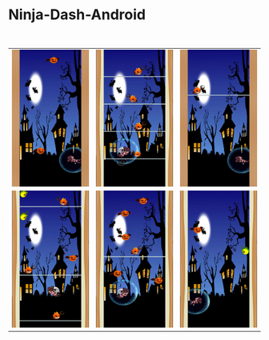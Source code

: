 # Ninja-Dash-Android




<img src="" width="40%">

|  |  |  |
|---|---| ---|
| ![Screenshot1](https://github.com/AndreiSerbanescu/Ninja-Dash-Android/blob/master/screenshot/01.jpeg) |  ![Screenshot3](https://github.com/AndreiSerbanescu/Ninja-Dash-Android/blob/master/screenshot/06.jpeg)|  ![Screenshot2](https://github.com/AndreiSerbanescu/Ninja-Dash-Android/blob/master/screenshot/02.jpeg)|
|![Screenshot4](https://github.com/AndreiSerbanescu/Ninja-Dash-Android/blob/master/screenshot/09.jpeg)  | ![Screenshot5](https://github.com/AndreiSerbanescu/Ninja-Dash-Android/blob/master/screenshot/07.jpeg) |  ![Screenshot6](https://github.com/AndreiSerbanescu/Ninja-Dash-Android/blob/master/screenshot/11.jpeg)|
